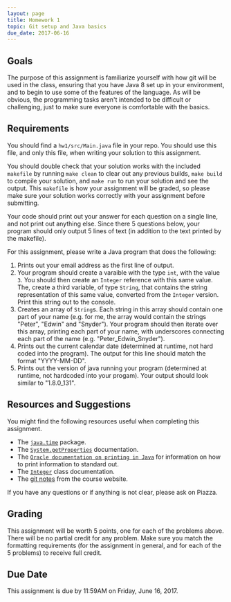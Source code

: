 ```yaml
---
layout: page
title: Homework 1
topic: Git setup and Java basics
due_date: 2017-06-16
---
```


Goals
---
The purpose of this assignment is familiarize yourself with how git will be
used in the class, ensuring that you have Java 8 set up in your environment,
and to begin to use some of the features of the language.  As will be obvious,
the programming tasks aren't intended to be difficult or challenging, just
to make sure everyone is comfortable with the basics.

Requirements
---
You should find a `hw1/src/Main.java` file in your repo. You should use this
file, and only this file, when writing your solution to this assignment.

You should double check that your solution works with the included `makefile`
by running `make clean` to clear out any previous builds, `make build` to
compile your solution, and `make run` to run your solution and see the output.
This `makefile` is how your assignment will be graded, so please make sure your
solution works correctly with your assignment before submitting.

Your code should print out your answer for each question on a single line,
and not print out anything else.  Since there 5 questions below, your program
should only output 5 lines of text (in addition to the text printed by the
makefile).

For this assignment, please write a Java program that does the following:

1. Prints out your email address as the first line of output.
2. Your program should create a varaible with the type `int`, with the value
   `3`.  You should then create an `Integer` reference with this same value.
   The, create a third variable, of type `String`, that contains the
   string representation of this same value, converted from the `Integer`
   version.  Print this string out to the console.
3. Creates an array of `String`s.  Each string in this array should contain
   one part of your name (e.g. for me, the array would contain the strings
   "Peter", "Edwin" and "Snyder").  Your program should then iterate over
   this array, printing each part of your name, with underscores connecting
   each part of the name (e.g. "Peter_Edwin_Snyder").
4. Prints out the current calendar date (determined at runtime, not hard
   coded into the program).  The output for this line should match the format
   "YYYY-MM-DD".
5. Prints out the version of java running your program (determined at runtime,
   not hardcoded into your progam).  Your output should look similar to
   "1.8.0_131".

Resources and Suggestions
---
You might find the following resources useful when completing this assignment.
*  The [`java.time`](https://docs.oracle.com/javase/8/docs/api/java/time/LocalDateTime.html)
   package.
*  The [`System.getProperties`](https://docs.oracle.com/javase/8/docs/api/java/lang/System.html#getProperties--)
   documentation.
*  The [`Oracle documentation on printing in Java`](https://docs.oracle.com/javase/tutorial/essential/io/formatting.html)
   for information on how to print information to standard out.
*  The [`Integer`](https://docs.oracle.com/javase/7/docs/api/java/lang/Integer.html#toString()) class
   documentation.
*  The [git notes](https://www.cs.uic.edu/~psnyder/cs342-summer2017/git/) from
   the course website.

If you have any questions or if anything is not clear, please ask on Piazza.

Grading
---
This assignment will be worth 5 points, one for each of the problems above.
There will be no partial credit for any problem.  Make sure you match the
formatting requirements (for the assignment in general, and for each
of the 5 problems) to receive full credit.

Due Date
---
This assignment is due by 11:59AM on Friday, June 16, 2017.
